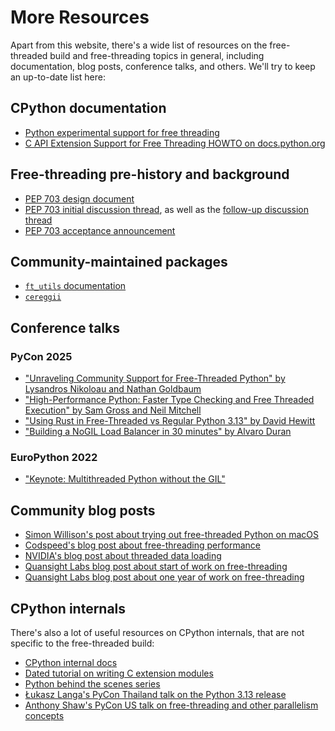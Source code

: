 # More Resources

Apart from this website, there's a wide list of resources on the
free-threaded build and free-threading topics in general, including
documentation, blog posts, conference talks, and others. We'll
try to keep an up-to-date list here:

## CPython documentation

- [Python experimental support for free threading](https://docs.python.org/3/howto/free-threading-python.html#freethreading-python-howto)
- [C API Extension Support for Free Threading HOWTO on docs.python.org](https://docs.python.org/3/howto/free-threading-extensions.html)

## Free-threading pre-history and background

- [PEP 703 design document](https://docs.google.com/document/d/18CXhDb1ygxg-YXNBJNzfzZsDFosB5e6BfnXLlejd9l0/edit?usp=sharing)
- [PEP 703 initial discussion thread](https://discuss.python.org/t/22606), as
    well as the [follow-up discussion thread](https://discuss.python.org/t/26503)
- [PEP 703 acceptance announcement](https://discuss.python.org/t/37075)

## Community-maintained packages

- [`ft_utils` documentation](https://facebookincubator.github.io/ft_utils/)
- [`cereggii`](https://github.com/dpdani/cereggii)

## Conference talks

### PyCon 2025

- ["Unraveling Community Support for Free-Threaded Python" by Lysandros Nikoloau and Nathan Goldbaum](https://youtu.be/EuU3ksI1l04)
- ["High-Performance Python: Faster Type Checking and Free Threaded Execution" by Sam Gross and Neil Mitchell](https://youtu.be/ZTSZ1OCUaeQ)
- ["Using Rust in Free-Threaded vs Regular Python 3.13" by David Hewitt](https://youtu.be/J7phN_M4GLM)
- ["Building a NoGIL Load Balancer in 30 minutes" by Alvaro Duran](https://youtu.be/AYSlsCz8gKM)

### EuroPython 2022

- ["Keynote: Multithreaded Python without the GIL"](https://www.youtube.com/watch?v=9OOJcTp8dqE)

## Community blog posts

- [Simon Willison's post about trying out free-threaded Python on macOS](https://til.simonwillison.net/python/trying-free-threaded-python)
- [Codspeed's blog post about free-threading performance](https://codspeed.io/blog/state-of-python-3-13-performance-free-threading)
- [NVIDIA's blog post about threaded data loading](https://developer.nvidia.com/blog/improved-data-loading-with-threads/)
- [Quansight Labs blog post about start of work on free-threading](https://labs.quansight.org/blog/free-threaded-python-rollout)
- [Quansight Labs blog post about one year of work on free-threading](https://labs.quansight.org/blog/free-threaded-one-year-recap)

## CPython internals

There's also a lot of useful resources on CPython internals, that are not
specific to the free-threaded build:

- [CPython internal docs](https://github.com/python/cpython/tree/main/InternalDocs)
- [Dated tutorial on writing C extension modules](https://llllllllll.github.io/c-extension-tutorial/)
- [Python behind the scenes series](https://tenthousandmeters.com/tag/python-behind-the-scenes/)
- [Łukasz Langa's PyCon Thailand talk on the Python 3.13 release](https://www.youtube.com/watch?v=uL_kmagVKFQ)
- [Anthony Shaw's PyCon US talk on free-threading and other parallelism concepts](https://www.youtube.com/watch?v=Mp5wKOL4L2Q)
